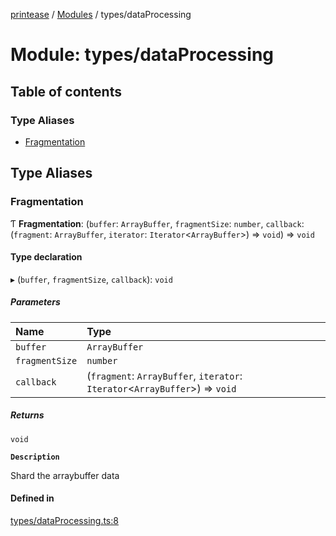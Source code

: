 [printease](../README.md) / [Modules](../modules.md) / types/dataProcessing

# Module: types/dataProcessing

## Table of contents

### Type Aliases

- [Fragmentation](types_dataProcessing.md#fragmentation)

## Type Aliases

### Fragmentation

Ƭ **Fragmentation**: (`buffer`: `ArrayBuffer`, `fragmentSize`: `number`, `callback`: (`fragment`: `ArrayBuffer`, `iterator`: `Iterator`<`ArrayBuffer`\>) => `void`) => `void`

#### Type declaration

▸ (`buffer`, `fragmentSize`, `callback`): `void`

##### Parameters

| Name | Type |
| :------ | :------ |
| `buffer` | `ArrayBuffer` |
| `fragmentSize` | `number` |
| `callback` | (`fragment`: `ArrayBuffer`, `iterator`: `Iterator`<`ArrayBuffer`\>) => `void` |

##### Returns

`void`

**`Description`**

Shard the arraybuffer data

#### Defined in

[types/dataProcessing.ts:8](https://github.com/Liu-Jinshuai/printease/blob/87fa96f/src/types/dataProcessing.ts#L8)
